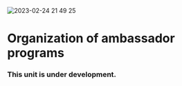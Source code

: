 ![2023-02-24 21 49 25](https://user-images.githubusercontent.com/105545016/221276911-fbf27ce5-f001-40dd-9395-851a26136cfb.jpg)
# Organization of ambassador programs

### This unit is under development.
